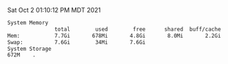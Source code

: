 Sat Oct  2 01:10:12 PM MDT 2021
```bash
System Memory
               total        used        free      shared  buff/cache   available
Mem:           7.7Gi       678Mi       4.8Gi       8.0Mi       2.2Gi       6.7Gi
Swap:          7.6Gi        34Mi       7.6Gi
System Storage
672M	.
```
